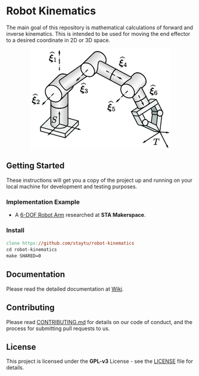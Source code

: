 # Robot Kinematics

The main goal of this repository is mathematical calculations of forward and inverse kinematics. This is intended to be used for moving the end effector to a desired coordinate in 2D or 3D space. 

<p align="center"><img src="./docs/robot-arm-kinematic1.png" alt="Robot arm kinematic geometry"></img></p>

## Getting Started

These instructions will get you a copy of the project up and running on your local machine for development and testing purposes.

### Implementation Example

- A [6-DOF Robot Arm](https://github.com/staytu/robot-arm) researched at **STA Makerspace**.

### Install

```makefile
clone https://github.com/staytu/robot-kinematics
cd robot-kinematics
make SHARED=0
```

## Documentation

Please read the detailed documentation at [Wiki](https://github.com/staytu/robot-kinematics/wiki).

## Contributing

Please read [CONTRIBUTING.md](https://github.com/staytu/.github/blob/master/CONTRIBUTING.md) for details on our code of conduct, and the process for submitting pull requests to us.

## License

This project is licensed under the **GPL-v3** License - see the [LICENSE](https://github.com/staytu/robot-kinematics/blob/master/LICENSE) file for details.